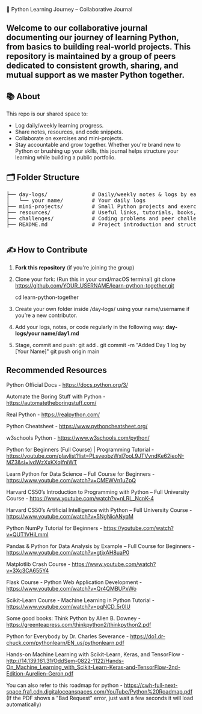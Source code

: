 🐍 Python Learning Journey – Collaborative Journal

Welcome to our collaborative journal documenting our journey of learning Python, from basics to building real-world projects. This repository is maintained by a group of peers dedicated to consistent growth, sharing, and mutual support as we master Python together.
---

## 📚 About

This repo is our shared space to:
- Log daily/weekly learning progress.
- Share notes, resources, and code snippets.
- Collaborate on exercises and mini-projects.
- Stay accountable and grow together.
Whether you're brand new to Python or brushing up your skills, this journal helps structure your learning while building a public portfolio.

## 🗂️ Folder Structure



<pre>
├── day-logs/              # Daily/weekly notes & logs by each member
│   └── your name/         # Your daily logs
├── mini-projects/         # Small Python projects and exercises
├── resources/             # Useful links, tutorials, books, cheat sheets
├── challenges/            # Coding problems and peer challenges
├── README.md              # Project introduction and structure

</pre>




## ✍️ How to Contribute
1. **Fork this repository** (if you're joining the group)
2. Clone your fork:
   (Run this in your cmd/macOS terminal)
   git clone https://github.com/YOUR_USERNAME/learn-python-together.git

   cd learn-python-together
   
4. Create your own folder inside /day-logs/ using your name/username if you’re a new contributor.
   
5. Add your logs, notes, or code regularly in the following way:
**day-logs/your name/day1.md**

6. Stage, commit and push:
   git add .
   git commit -m "Added Day 1 log by [Your Name]"
   git push origin main

## Recommended Resources
Python Official Docs - https://docs.python.org/3/

Automate the Boring Stuff with Python - https://automatetheboringstuff.com/

Real Python - https://realpython.com/

Python Cheatsheet - https://www.pythoncheatsheet.org/

w3schools Python - https://www.w3schools.com/python/

Python for Beginners (Full Course) | Programming Tutorial - https://youtube.com/playlist?list=PLsyeobzWxl7poL9JTVyndKe62ieoN-MZ3&si=ivdWzXxKXqIfniWT

Learn Python for Data Science – Full Course for Beginners - https://www.youtube.com/watch?v=CMEWVn1uZpQ

Harvard CS50’s Introduction to Programming with Python – Full University Course - https://www.youtube.com/watch?v=nLRL_NcnK-4

Harvard CS50’s Artificial Intelligence with Python – Full University Course - https://www.youtube.com/watch?v=5NgNicANyqM

Python NumPy Tutorial for Beginners - https://youtube.com/watch?v=QUT1VHiLmmI

Pandas & Python for Data Analysis by Example – Full Course for Beginners - https://www.youtube.com/watch?v=gtjxAH8uaP0

Matplotlib Crash Course - https://www.youtube.com/watch?v=3Xc3CA655Y4

Flask Course - Python Web Application Development - https://www.youtube.com/watch?v=Qr4QMBUPxWo

Scikit-Learn Course - Machine Learning in Python Tutorial - https://www.youtube.com/watch?v=pqNCD_5r0IU

Some good books:
Think Python by Allen B. Downey - https://greenteapress.com/thinkpython2/thinkpython2.pdf

Python for Everybody by Dr. Charles Severance - https://do1.dr-chuck.com/pythonlearn/EN_us/pythonlearn.pdf

Hands-on Machine Learning with Scikit-Learn, Keras, and TensorFlow - http://14.139.161.31/OddSem-0822-1122/Hands-On_Machine_Learning_with_Scikit-Learn-Keras-and-TensorFlow-2nd-Edition-Aurelien-Geron.pdf

You can also refer to this roadmap for python - https://cwh-full-next-space.fra1.cdn.digitaloceanspaces.com/YouTube/Python%20Roadmap.pdf
(If the PDF shows a "Bad Request" error, just wait a few seconds it will load automatically)






